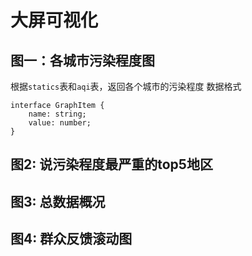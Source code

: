 # 大屏可视化
## 图一：各城市污染程度图
根据`statics`表和`aqi`表，返回各个城市的污染程度
数据格式
```
interface GraphItem {
    name: string;
    value: number;
}
```

## 图2: 说污染程度最严重的top5地区


## 图3: 总数据概况


## 图4: 群众反馈滚动图

